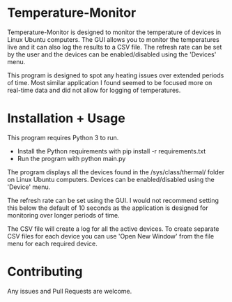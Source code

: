 # Temperature-Monitor

Temperature-Monitor is designed to monitor the temperature of devices in Linux Ubuntu computers. The GUI allows you to monitor the temperatures live and it can also log the results to a CSV file. The refresh rate can be set by the user and the devices can be enabled/disabled using the 'Devices' menu.

This program is designed to spot any heating issues over extended periods of time. Most similar application I found seemed to be focused more on real-time data and did not allow for logging of temperatures. 

# Installation + Usage

This program requires Python 3 to run. 

* Install the Python requirements with pip install -r requirements.txt
* Run the program with python main.py

The program displays all the devices found in the /sys/class/thermal/ folder on Linux Ubuntu computers. Devices can be enabled/disabled using the 'Device' menu.

The refresh rate can be set using the GUI. I would not recommend setting this below the default of 10 seconds as the application is designed for monitoring over longer periods of time.

The CSV file will create a log for all the active devices. To create separate CSV files for each device you can use 'Open New Window' from the file menu for each required device. 

# Contributing

Any issues and Pull Requests are welcome. 




